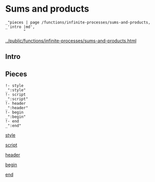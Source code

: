 # Sums and products

    _"pieces | page /functions/infinite-processes/sums-and-products, _'intro |md',
            "

[../public/functions/infinite-processes/sums-and-products.html](# "save:")


## Intro

## Pieces

    !- style
    _":style"
    !- script
    _":script"
    !- header
    _":header"
    !- begin
    _":begin"
    !- end
    _":end"

[style]() 

[script]()

[header]()

[begin]()

[end]()

